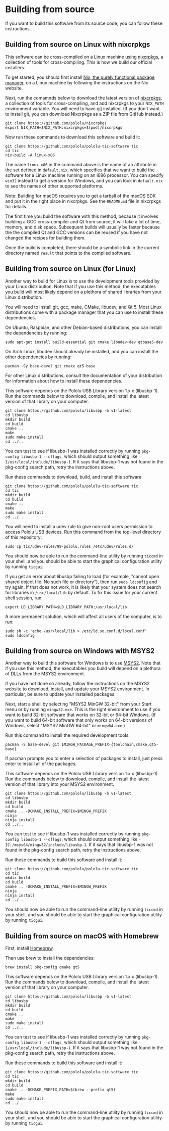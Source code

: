 # Building from source

If you want to build this software from its source code, you can follow these
instructions.


## Building from source on Linux with nixcrpkgs

This software can be cross-compiled on a Linux machine using
[nixcrpkgs](https://github.com/pololu/nixcrpkgs), a collection of tools for
cross-compiling.  This is how we build our official installers.

To get started, you should first install [Nix, the purely functional
package manager](http://nixos.org/nix/), on a Linux machine by following the
instructions on the Nix website.

Next, run the comamnds below to download the latest version of
[nixcrpkgs](https://github.com/pololu/nixcrpkgs), a collection of tools for
cross-compiling, and add nixcrpkgs to your `NIX_PATH` environment variable.  You
will need to have [git](https://git-scm.com/) installed.  (If you don't want to
install git, you can download Nixcrpkgs as a ZIP file from GitHub instead.)

    git clone https://github.com/pololu/nixcrpkgs
    export NIX_PATH=$NIX_PATH:nixcrpkgs=$(pwd)/nixcrpkgs

Now run these commands to download this software and build it:

    git clone https://github.com/pololu/pololu-tic-software tic
    cd tic
    nix-build -A linux-x86

The name `linux-x86` in the command above is the name of an attribute in the set
defined in `default.nix`, which specifies that we want to build the software
for a Linux machine running on an i686 processor.  You can specify `win32`
instead to get a version for Windows, and you can look in `default.nix` to see
the names of other supported platforms.

Note: Building for macOS requires you to get a tarball of the macOS SDK
and put it in the right place in nixcrpkgs.  See the `README.md` file in
nixcrpkgs for details.

The first time you build the software with this method, because it involves
building a GCC cross-compiler and Qt from source, it will take a lot of time,
memory, and disk space.  Subsequent builds will usually be faster because the
the compiled Qt and GCC versions can be reused if you have not changed the
recipes for building them.

Once the build is completed, there should be a symbolic link in the current
directory named `result` that points to the compiled software.


## Building from source on Linux (for Linux)

Another way to build for Linux is to use the development tools provided by your
Linux distribution.  Note that if you use this method, the
executables you build will most likely depend on a plethora of shared libraries
from your Linux distribution.

You will need to install git, gcc, make, CMake, libudev,
and Qt 5.  Most Linux distributions come with a package manager that you can use
to install these dependencies.

On Ubuntu, Raspbian, and other Debian-based distributions, you can install the
dependencies by running:

    sudo apt-get install build-essential git cmake libudev-dev qtbase5-dev

On Arch Linux, libudev should already be installed, and you can install the
other dependencies by running:

    pacman -Sy base-devel git cmake qt5-base

For other Linux distributions, consult the documentation of your distribution
for information about how to install these dependencies.

This software depends on the Pololu USB Library version 1.x.x (libusbp-1).  Run
the commands below to download, compile, and install the latest version of that
library on your computer.

    git clone https://github.com/pololu/libusbp -b v1-latest
    cd libusbp
    mkdir build
    cd build
    cmake ..
    make
    sudo make install
    cd ../..

You can test to see if libusbp-1 was installed correctly by running
`pkg-config libusbp-1 --cflags`,
which should output something like
`-I/usr/local/include/libusbp-1`.
If it says that libusbp-1 was not found in the pkg-config search path,
retry the instructions above.

Run these commands to download, build, and install this software:

    git clone https://github.com/pololu/pololu-tic-software tic
    cd tic
    mkdir build
    cd build
    cmake ..
    make
    sudo make install
    cd ../..

You will need to install a udev rule to give non-root users permission to access
Pololu USB devices. Run this command from the top-level directory of this
repository:

    sudo cp tic/udev-rules/99-pololu.rules /etc/udev/rules.d/

You should now be able to run the command-line utility by running `ticcmd` in
your shell, and you should be able to start the graphical configuration utility
by running `ticgui`.

If you get an error about libusbp failing to load (for example,
"cannot open shared object file: No such file or directory"), then
run `sudo ldconfig` and try again.  If that does not work, it is likely that
your system does not search for libraries in `/usr/local/lib`
by default.  To fix this issue for your current shell session, run:

    export LD_LIBRARY_PATH=$LD_LIBRARY_PATH:/usr/local/lib

A more permanent solution, which will affect all users of the computer, is to
run:

    sudo sh -c 'echo /usr/local/lib > /etc/ld.so.conf.d/local.conf'
    sudo ldconfig


## Building from source on Windows with MSYS2

Another way to build this software for Windows is to use
[MSYS2](http://msys2.github.io/).  Note that if you use this method, the
executables you build will depend on a plethora of DLLs from the MSYS2
environment.

If you have not done so already, follow the instructions on the MSYS2 website to
download, install, and update your MSYS2 environment.  In particular, be sure to
update your installed packages.

Next, start a shell by selecting "MSYS2 MinGW 32-bit" from your Start menu or
by running `mingw32.exe`.  This is the right environment to use if you want to
build 32-bit software that works on 32-bit or 64-bit Windows.  (If you want to
build 64-bit software that only works on 64-bit versions of Windows, select
"MSYS2 MinGW 64-bit" or `mingw64.exe`.)

Run this command to install the required development tools:

    pacman -S base-devel git $MINGW_PACKAGE_PREFIX-{toolchain,cmake,qt5-base}

If pacman prompts you to enter a selection of packages to install, just press
enter to install all of the packages.

This software depends on the Pololu USB Library version 1.x.x (libusbp-1).  Run
the commands below to download, compile, and install the latest version of that
library into your MSYS2 environment.

    git clone https://github.com/pololu/libusbp -b v1-latest
    cd libusbp
    mkdir build
    cd build
    cmake .. -DCMAKE_INSTALL_PREFIX=$MINGW_PREFIX
    ninja
    ninja install
    cd ../..

You can test to see if libusbp-1 was installed correctly by running
`pkg-config libusbp-1 --cflags`,
which should output something like
`-IC:/msys64/mingw32/include/libusbp-1`.
If it says that libusbp-1 was not found in the pkg-config search path,
retry the instructions above.

Run these commands to build this software and install it:

    git clone https://github.com/pololu/pololu-tic-software tic
    cd tic
    mkdir build
    cd build
    cmake .. -DCMAKE_INSTALL_PREFIX=$MINGW_PREFIX
    ninja
    ninja install
    cd ../..

You should now be able to run the command-line utility by running `ticcmd` in
your shell, and you should be able to start the graphical configuration utility
by running `ticgui`.


## Building from source on macOS with Homebrew

First, install [Homebrew](http://brew.sh/).

Then use brew to install the dependencies:

    brew install pkg-config cmake qt5

This software depends on the Pololu USB Library version 1.x.x (libusbp-1).  Run
the commands below to download, compile, and install the latest version of that
library on your computer.

    git clone https://github.com/pololu/libusbp -b v1-latest
    cd libusbp
    mkdir build
    cd build
    cmake ..
    make
    sudo make install
    cd ../..

You can test to see if libusbp-1 was installed correctly by running
`pkg-config libusbp-1 --cflags`,
which should output something like
`-I/usr/local/include/libusbp-1`.
If it says that libusbp-1 was not found in the pkg-config search path,
retry the instructions above.

Run these commands to build this software and install it:

    git clone https://github.com/pololu/pololu-tic-software tic
    cd tic
    mkdir build
    cd build
    cmake .. -DCMAKE_PREFIX_PATH=$(brew --prefix qt5)
    make
    sudo make install
    cd ../..

You should now be able to run the command-line utility by running `ticcmd` in
your shell, and you should be able to start the graphical configuration utility
by running `ticgui`.
